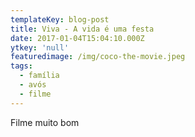 ```yaml
---
templateKey: blog-post
title: Viva - A vida é uma festa
date: 2017-01-04T15:04:10.000Z
ytkey: 'null'
featuredimage: /img/coco-the-movie.jpeg
tags:
  - família
  - avós
  - filme
---
```

Filme muito bom
